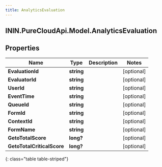 ```yaml
---
title: AnalyticsEvaluation
---
```

## ININ.PureCloudApi.Model.AnalyticsEvaluation

## Properties

|Name | Type | Description | Notes|
|------------ | ------------- | ------------- | -------------|
| **EvaluationId** | **string** |  | [optional] |
| **EvaluatorId** | **string** |  | [optional] |
| **UserId** | **string** |  | [optional] |
| **EventTime** | **string** |  | [optional] |
| **QueueId** | **string** |  | [optional] |
| **FormId** | **string** |  | [optional] |
| **ContextId** | **string** |  | [optional] |
| **FormName** | **string** |  | [optional] |
| **GetoTotalScore** | **long?** |  | [optional] |
| **GetoTotalCriticalScore** | **long?** |  | [optional] |
{: class="table table-striped"}


